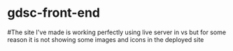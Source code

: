 # gdsc-front-end
#The site I've made is working perfectly using live server in vs but for some reason it is not showing some images and icons in the deployed site
